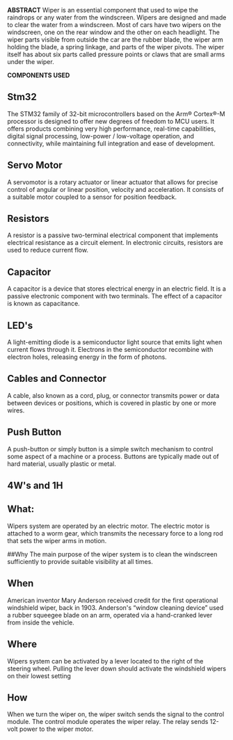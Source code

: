 **ABSTRACT**
Wiper is an essential component that used to wipe the raindrops or any water from the windscreen. Wipers are designed
and made to clear the water from a windscreen. Most of cars have two wipers on the windscreen, one on the rear
window and the other on each headlight. The wiper parts visible from outside the car are the rubber blade, the wiper
arm holding the blade, a spring linkage, and parts of the wiper pivots. The wiper itself has about six parts called
pressure points or claws that are small arms under the wiper.

**COMPONENTS USED**
## Stm32

The STM32 family of 32-bit microcontrollers based on the Arm® Cortex®-M processor is designed to offer new degrees of freedom to MCU users. It offers products combining very high performance, real-time capabilities, digital signal processing, low-power / low-voltage operation, and connectivity, while maintaining full integration and ease of development.

## Servo Motor
A servomotor is a rotary actuator or linear actuator that allows for precise control of angular or linear position, velocity and acceleration. It consists of a suitable motor coupled to a sensor for position feedback.

## Resistors
A resistor is a passive two-terminal electrical component that implements electrical resistance as a circuit element. In electronic circuits, resistors are used to reduce current flow.

## Capacitor
A capacitor is a device that stores electrical energy in an electric field. It is a passive electronic component with two terminals. The effect of a capacitor is known as capacitance.

## LED's
A light-emitting diode is a semiconductor light source that emits light when current flows through it. Electrons in the semiconductor recombine with electron holes, releasing energy in the form of photons.

## Cables and Connector
A cable, also known as a cord, plug, or connector transmits power or data between devices or positions, which is covered in plastic by one or more wires.

## Push Button
A push-button or simply button is a simple switch mechanism to control some aspect of a machine or a process. Buttons are typically made out of hard material, usually plastic or metal. 


## 4W's and 1H

## What:
Wipers system are operated by an electric motor. The electric motor is attached to a worm gear, which transmits the necessary force to a long rod that sets the wiper arms in motion.

##Why
The main purpose of the wiper system is to clean the windscreen sufficiently to provide suitable visibility at all times.

## When 
American inventor Mary Anderson received credit for the first operational windshield wiper, back in 1903. Anderson's “window cleaning device” used a rubber squeegee blade on an arm, operated via a hand-cranked lever from inside the vehicle.

## Where
Wipers system can be activated by a lever located to the right of the steering wheel. Pulling the lever down should activate the windshield wipers on their lowest setting

## How
When we turn the wiper on, the wiper switch sends the signal to the control module. The control module operates the wiper relay. The relay sends 12-volt power to the wiper motor.





